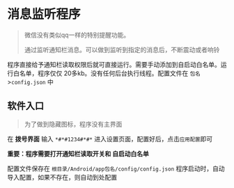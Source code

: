# 消息监听程序

> 微信没有类似qq一样的特别提醒功能。
>
> 通过监听通知栏消息。可以做到监听到指定的消息后，不断震动或者响铃

程序直接给予通知栏读取权限后就可直接运行。需要手动添加到自启动白名单。运行白名单，程序仅仅 20多kb。没有任何后台执行线程。配置文件在 `包名`>`config.json` 中



## 软件入口

> 为了做到隐藏图标，程序没有主界面



在 **拨号界面** 输入 `*#*#1234#*#*` 进入设置页面，配置好后，点击`应用配置`即可



**重要：程序需要打开通知栏读取开关和 自启动白名单**



配置文件保存在 `根目录/Android/app包名/config/config.json` 程序启动时，自动导入配置，如果不存在，则自动到处配置